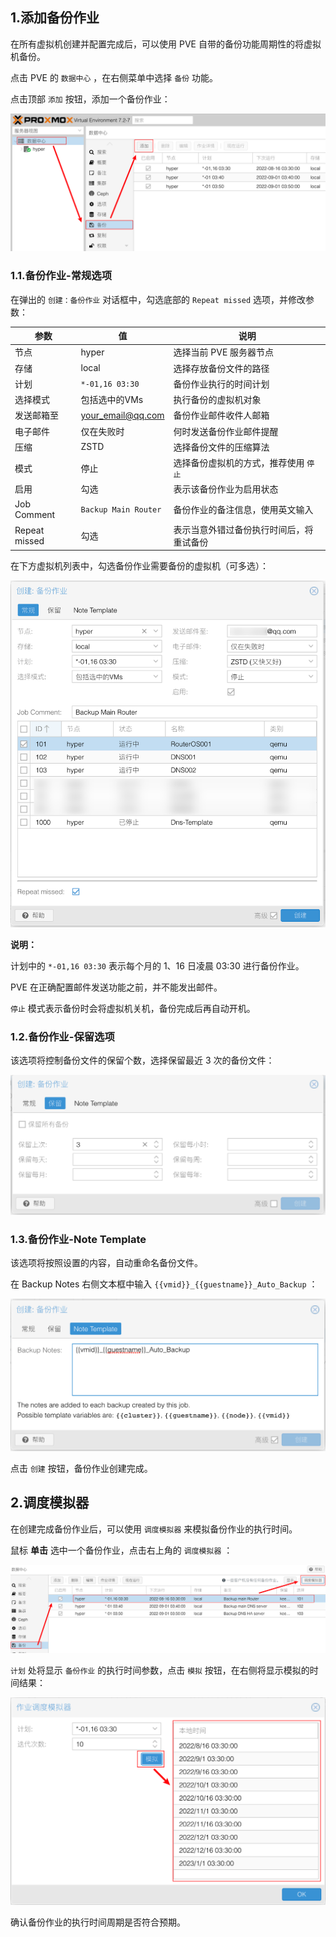## 1.添加备份作业

在所有虚拟机创建并配置完成后，可以使用 PVE 自带的备份功能周期性的将虚拟机备份。  

点击 PVE 的 `数据中心` ，在右侧菜单中选择 `备份` 功能。  

点击顶部 `添加` 按钮，添加一个备份作业：

![添加备份作业](img/p07/vm_new_backup_job.png)

### 1.1.备份作业-常规选项

在弹出的 `创建：备份作业` 对话框中，勾选底部的 `Repeat missed` 选项，并修改参数：

|参数|值|说明|
|--|--|--|
|节点|hyper|选择当前 PVE 服务器节点|
|存储|local|选择存放备份文件的路径|
|计划|`*-01,16 03:30`|备份作业执行的时间计划|
|选择模式|包括选中的VMs|执行备份的虚拟机对象|
|发送邮箱至|your_email@qq.com|备份作业邮件收件人邮箱|
|电子邮件|仅在失败时|何时发送备份作业邮件提醒|
|压缩|ZSTD|选择备份文件的压缩算法|
|模式|停止|选择备份虚拟机的方式，推荐使用 `停止` |
|启用|勾选|表示该备份作业为启用状态|
|Job Comment|`Backup Main Router`|备份作业的备注信息，使用英文输入|
|Repeat missed|勾选|表示当意外错过备份执行时间后，将重试备份|

在下方虚拟机列表中，勾选备份作业需要备份的虚拟机（可多选）：

![备份作业常规选项](img/p07/vm_job_normal.png)

 **说明：**  

计划中的 `*-01,16 03:30` 表示每个月的 1、16 日凌晨 03:30 进行备份作业。  

PVE 在正确配置邮件发送功能之前，并不能发出邮件。  

`停止` 模式表示备份时会将虚拟机关机，备份完成后再自动开机。

### 1.2.备份作业-保留选项

该选项将控制备份文件的保留个数，选择保留最近 3 次的备份文件：

![备份作业保留选项](img/p07/vm_job_keep.png)

### 1.3.备份作业-Note Template

该选项将按照设置的内容，自动重命名备份文件。  

在 Backup Notes 右侧文本框中输入 `{{vmid}}_{{guestname}}_Auto_Backup` ：

![备份作业备注选项](img/p07/vm_job_notes.png)

点击 `创建` 按钮，备份作业创建完成。

## 2.调度模拟器

在创建完成备份作业后，可以使用 `调度模拟器` 来模拟备份作业的执行时间。  

鼠标 **单击** 选中一个备份作业，点击右上角的 `调度模拟器` ：

![备份作业调度模拟器](img/p07/vm_job_time_test.png)

`计划` 处将显示 `备份作业` 的执行时间参数，点击 `模拟` 按钮，在右侧将显示模拟的时间结果：

![备份作业时间模拟](img/p07/vm_job_time.png)

确认备份作业的执行时间周期是否符合预期。